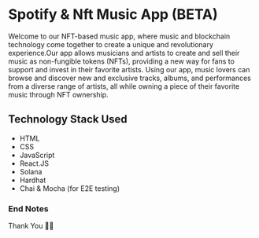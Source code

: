 # Spotify & Nft Music App (BETA)


 Welcome to our NFT-based music app, where music and blockchain technology come together to create a unique and revolutionary experience.Our app allows musicians and artists to create and sell their music as non-fungible tokens (NFTs), providing a new way for fans to support and invest in their favorite artists.
Using our app, music lovers can browse and discover new and exclusive tracks, albums, and performances from a diverse range of artists, all while owning a piece of their favorite music through NFT ownership.

## Technology Stack Used

- HTML
- CSS
- JavaScript
- React.JS
- Solana
- Hardhat
- Chai & Mocha (for E2E testing)
### End Notes
 Thank You 🤞✨
